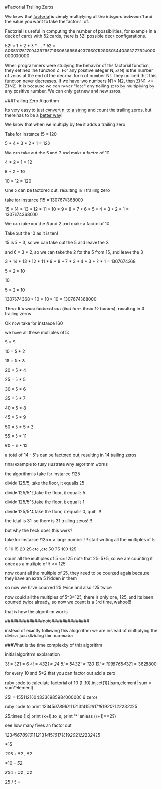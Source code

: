 #Factorial Trailing Zeros

We know that [factorial](factorial_inject.rb) is simply multiplying all the integers between 1 and the value you want to take the factorial of.

Factorial is useful in computing the number of possibilities, for example in a deck of cards with 52 cards, there is 52! possible deck configurations.  

52! = 1 * 2 * 3 * ... * 52 = 
80658175170943878571660636856403766975289505440883277824000000000000

When programmers were studying the behavior of the factorial function, they defined the function Z. For any positive integer N, Z(N) is the number of zeros at the end of the decimal form of number N!. They noticed that this function never decreases. If we have two numbers N1 < N2, then Z(N1) <= Z(N2). It is because we can never "lose" any trailing zero by multiplying by any positive number. We can only get new and new zeros.

###Trailing Zero Algorithm

Its very easy to just [convert n! to a string](trailing_zeros_simple.rb) and count the trailing zeros, but there has to be a [better way](trailing_zeros.rb)! 

We know that when we multiply by ten it adds a trailing zero

Take for instance !5 = 120

5 * 4 * 3 * 2 * 1 = 120

We can take out the 5 and 2 and make a factor of 10

4 * 2 * 1 = 12

5 * 2 = 10

10 * 12 = 120

One 5 can be factored out, resulting in 1 trailing zero


take for instance !15 = 1307674368000

15 * 14 * 13 * 12 * 11 * 10 * 9 * 8 * 7 * 6 * 5 * 4 * 3 * 2 * 1 = 1307674368000

We can take out the 5 and 2 and make a factor of 10

Take out the 10 as it is ten!

15 is 5 * 3, so we can take out the 5 and leave the 3

and 6 = 3 * 2, so we can take the 2 for the 5 from 15, and leave the 3

3 * 14 * 13 * 12 * 11 * 9 * 8 * 7 * 3 * 4 * 3 * 2 * 1 = 1307674368

5 * 2 = 10

10

5 * 2 = 10

1307674368 * 10 * 10 * 10 = 1307674368000

Three 5's were factored out (that form three 10 factors), resulting in 3 trailing zeros


Ok now take for instance !60

we have all these multiples of 5:

5  = 5

10 = 5 * 2

15 = 5 * 3

20 = 5 * 4

25 = 5 * 5

30 = 5 * 6

35 = 5 * 7

40 = 5 * 8

45 = 5 * 9

50 = 5 * 5 * 2

55 = 5 * 11

60 = 5 * 12

a total of 14 - 5's can be factored out, resulting in 14 trailing zeros



final example to fully illustrate why algorithm works

the algorithm is take for instance !125

divide 125/5, take the floor, it equalls 25

divide 125/5^2,take the floor, it equalls 5

divide 125/5^3,take the floor, it equalls 1

divide 125/5^4,take the floor, it equalls 0, quit!!!!!

the total is 31, so there is 31 trailing zeros!!!!




but why the heck does this work?

take for instance !125 = a large number !!!
start writing all the multiples of 5

5
10
15
20
25
etc ,etc
50
75
100
125

count all the multiples of 5 <= 125
note that 25=5*5, so we are counting it once as a multiple of 5 <= 125

now count all the multiple of 25, they need to be counted again because
they have an extra 5 hidden in them

so now we have counted 25 twice and also 125 twice

now could all the multiples of 5^3=125, there is only one, 125, and its
been counted twice already, so now we count is a 3rd time, wahoo!!!

that is how the algorithm works







##############note##############

instead of exactly following this alogorithm we are instead of multiplying the divisor just dividing the numerator









###What is the time complexity of this algorithm














initial algorithm explanation

3! = 3*2*1 = 6
4! = 4*3*2*1 = 24
5! = 5*4*3*2*1 = 120
10! = 10*9*8*7*6*5*4*3*2*1 = 3628800

for every 10 and 5*2 that you can factor out add a zero

ruby code to calculate factorial of 10
(1..10).inject(1){|sum,element| sum = sum*element}

25! = 15511210043330985984000000
6 zeros

ruby code to print 1*2*3*4*5*6*7*8*9*10*11*12*13*14*15*16*17*18*19*20*21*22*23*24*25

25.times {|x| print (x+1).to_s; print '*' unless (x+1)==25}

see how many fives an factor out

1*2*3*4*5*6*7*8*9*10*11*12*13*14*15*16*17*18*19*20*21*22*23*24*25




*15

*20*5 = *5*2 , *5*2

*10 = *5*2

*25*4 = *5*2 , *5*2


25 / 5 =
